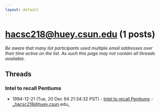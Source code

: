 ```yaml
---
layout: default
---
```


# hacsc218@huey.csun.edu (1 posts)

_Be aware that many list participants used multiple email addresses over their time active on the list. As such this page may not contain all threads available._

## Threads

### Intel to recall Pentiums
+ 1994-12-21 (Tue, 20 Dec 94 21:34:32 PST) - [Intel to recall Pentiums](/archive/1994/12/abd3242205fd598094293ab8a893629c8cdd1e375dee47d9e8716da709bcc318) - _hacsc218@huey.csun.edu_

